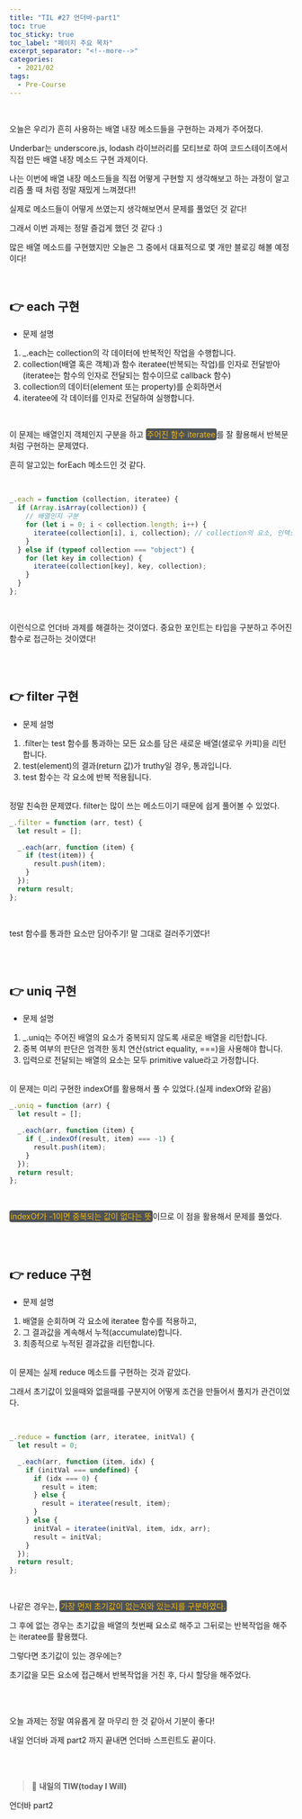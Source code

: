 ```yaml
---
title: "TIL #27 언더바-part1"
toc: true
toc_sticky: true
toc_label: "페이지 주요 목차"
excerpt_separator: "<!--more-->"
categories:
  - 2021/02
tags:
  - Pre-Course
---
```


<br/>

오늘은 우리가 흔히 사용하는 배열 내장 메소드들을 구현하는 과제가 주어졌다.

Underbar는 underscore.js, lodash 라이브러리를 모티브로 하여 코드스테이츠에서 직접 만든 배열 내장 메소드 구현 과제이다.

나는 이번에 배열 내장 메소드들을 직접 어떻게 구현할 지 생각해보고 하는 과정이 알고리즘 풀 때 처럼 정말 재밌게 느껴졌다!!

실제로 메소드들이 어떻게 쓰였는지 생각해보면서 문제를 풀었던 것 같다!

그래서 이번 과제는 정말 즐겁게 했던 것 같다 :)

많은 배열 메소드를 구현했지만 오늘은 그 중에서 대표적으로 몇 개만 블로깅 해볼 예정이다!

<br/>

## :point_right: each 구현

- 문제 설명

1. \_.each는 collection의 각 데이터에 반복적인 작업을 수행합니다.
2. collection(배열 혹은 객체)과 함수 iteratee(반복되는 작업)를 인자로 전달받아 (iteratee는 함수의 인자로 전달되는 함수이므로 callback 함수)
3. collection의 데이터(element 또는 property)를 순회하면서
4. iteratee에 각 데이터를 인자로 전달하여 실행합니다.

<br/>

이 문제는 배열인지 객체인지 구분을 하고 <span style ="background-color:#4e5357; color:#f2b810; border-radius:4px; padding:2px">주어진 함수 iteratee</span>를 잘 활용해서 반복문 처럼 구현하는 문제였다.

흔히 알고있는 forEach 메소드인 것 같다.

<br/>

```js
_.each = function (collection, iteratee) {
  if (Array.isArray(collection)) {
    // 배열인지 구분
    for (let i = 0; i < collection.length; i++) {
      iteratee(collection[i], i, collection); // collection의 요소, 인덱스, 배열 자체에 접근한다.
    }
  } else if (typeof collection === "object") {
    for (let key in collection) {
      iteratee(collection[key], key, collection);
    }
  }
};
```

<br/>

이런식으로 언더바 과제를 해결하는 것이였다. 중요한 포인트는 타입을 구분하고 주어진 함수로 접근하는 것이였다!

<br/>
<br/>

## :point_right: filter 구현

- 문제 설명

1. .filter는 test 함수를 통과하는 모든 요소를 담은 새로운 배열(샐로우 카피)을 리턴합니다.
2. test(element)의 결과(return 값)가 truthy일 경우, 통과입니다.
3. test 함수는 각 요소에 반복 적용됩니다.

<br/>
정말 친숙한 문제였다. filter는 많이 쓰는 메소드이기 때문에 쉽게 풀어볼 수 있었다.

<br/>

```js
_.filter = function (arr, test) {
  let result = [];

  _.each(arr, function (item) {
    if (test(item)) {
      result.push(item);
    }
  });
  return result;
};
```

<br/>

test 함수를 통과한 요소만 담아주기! 말 그대로 걸러주기였다!

<br/>
<br/>

## :point_right: uniq 구현

- 문제 설명

1. \_.uniq는 주어진 배열의 요소가 중복되지 않도록 새로운 배열을 리턴합니다.
2. 중복 여부의 판단은 엄격한 동치 연산(strict equality, ===)을 사용해야 합니다.
3. 입력으로 전달되는 배열의 요소는 모두 primitive value라고 가정합니다.

<br/>
이 문제는 미리 구현한 indexOf를 활용해서 풀 수 있었다.(실제 indexOf와 같음)

<br/>

```js
_.uniq = function (arr) {
  let result = [];

  _.each(arr, function (item) {
    if (_.indexOf(result, item) === -1) {
      result.push(item);
    }
  });
  return result;
};
```

<br/>

<span style ="background-color:#4e5357; color:#f2b810; border-radius:4px; padding:2px">indexOf가 -1이면 중복되는 값이 없다는 뜻</span>이므로 이 점을 활용해서 문제를 풀었다.

<br/>
<br/>

## :point_right: reduce 구현

- 문제 설명

1. 배열을 순회하며 각 요소에 iteratee 함수를 적용하고,
2. 그 결과값을 계속해서 누적(accumulate)합니다.
3. 최종적으로 누적된 결과값을 리턴합니다.

<br/>
이 문제는 실제 reduce 메소드를 구현하는 것과 같았다.

그래서 초기값이 있을때와 없을때를 구분지어 어떻게 조건을 만들어서 풀지가 관건이었다.

<br/>

```js
_.reduce = function (arr, iteratee, initVal) {
  let result = 0;

  _.each(arr, function (item, idx) {
    if (initVal === undefined) {
      if (idx === 0) {
        result = item;
      } else {
        result = iteratee(result, item);
      }
    } else {
      initVal = iteratee(initVal, item, idx, arr);
      result = initVal;
    }
  });
  return result;
};
```

<br/>

나같은 경우는, <span style ="background-color:#4e5357; color:#f2b810; border-radius:4px; padding:2px">가장 먼저 초기값이 없는지와 있는지를 구분하였다.</span>

그 후에 없는 경우는 초기값을 배열의 첫번째 요소로 해주고 그뒤로는 반복작업을 해주는 iteratee를 활용했다.

그렇다면 초기값이 있는 경우에는?

초기값을 모든 요소에 접근해서 반복작업을 거친 후, 다시 할당을 해주었다.

<br/>
<br/>

오늘 과제는 정말 여유롭게 잘 마무리 한 것 같아서 기분이 좋다!

내일 언더바 과제 part2 까지 끝내면 언더바 스프린트도 끝이다.

<br/>
<br/>

> :punch: **내일의 TIW(today I Will)**

언더바 part2
